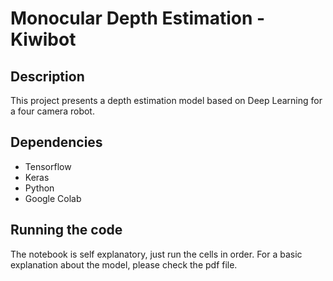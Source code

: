 # Monocular Depth Estimation - Kiwibot
## Description
This project presents a depth estimation model based on Deep Learning for a four camera robot.

## Dependencies
- Tensorflow
- Keras
- Python
- Google Colab

## Running the code
The notebook is self explanatory, just run the cells in order. For a basic explanation about the model, please check the pdf file.